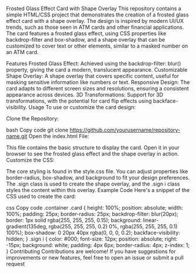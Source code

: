 Frosted Glass Effect Card with Shape Overlay
This repository contains a simple HTML/CSS project that demonstrates the creation of a frosted glass effect card with a shape overlay. The design is inspired by modern UI/UX trends, such as those seen in ATM cards and other financial applications. The card features a frosted glass effect, using CSS properties like backdrop-filter and box-shadow, and a shape overlay that can be customized to cover text or other elements, similar to a masked number on an ATM card.

Features
Frosted Glass Effect: Achieved using the backdrop-filter: blur() property, giving the card a modern, translucent appearance.
Customizable Shape Overlay: A shape overlay that covers specific content, useful for masking sensitive information like numbers or text.
Responsive Design: The card adapts to different screen sizes and resolutions, ensuring a consistent appearance across devices.
3D Transformations: Support for 3D transformations, with the potential for card flip effects using backface-visibility.
Usage
To use or customize the card design:

Clone the Repository:

bash
Copy code
git clone https://github.com/yourusername/repository-name.git
Open the index.html File:

This file contains the basic structure to display the card. Open it in your browser to see the frosted glass effect and the shape overlay in action.
Customize the CSS:

The core styling is found in the style.css file. You can adjust properties like border-radius, box-shadow, and background to fit your design preferences.
The .sign class is used to create the shape overlay, and the .sign i class styles the content within this overlay.
Example Code
Here's a snippet of the CSS used to create the card:

css
Copy code
.container .card {
    height: 100%;
    position: absolute;
    width: 100%;
    padding: 25px;
    border-radius: 25px;
    backdrop-filter: blur(20px);
    border: 1px solid rgba(255, 255, 255, 0.15);
    background: linear-gradient(135deg, rgba(255, 255, 255, 0.2) 0%, rgba(255, 255, 255, 0.1) 100%);
    box-shadow: 0 20px 40px rgba(0, 0, 0, 0.2);
    backface-visibility: hidden;
}
.sign i {
    color: #000;
    font-size: 12px;
    position: absolute;
    right: -15px;
    background: white;
    padding: 4px 6px;
    border-radius: 4px;
    z-index: 1;
}
Contributing
Contributions are welcome! If you have suggestions for improvements or new features, feel free to open an issue or submit a pull request
